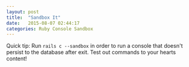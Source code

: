 ```yaml
---
layout: post
title:  "Sandbox It"
date:   2015-08-07 02:44:17
categories: Ruby Console Sandbox
---
```


Quick tip: Run `rails c --sandbox` in order to run a console that doesn't persist to the database after exit. Test out commands to your hearts content!
